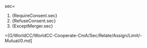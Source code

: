 sec=<ol><li>{RequireConsent.sec}<li>{RefuseConsent.sec}<li>{ExceptMerger.sec}</ol>

=[G/WorldCC/WorldCC-Cooperate-CmA/Sec/Relate/Assign/Limit/-Mutual/0.md]
